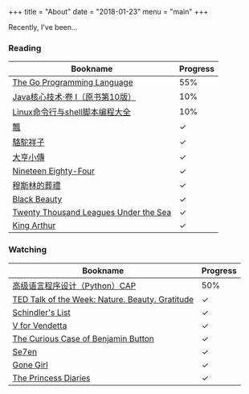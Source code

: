 +++
title = "About"
date = "2018-01-23"
menu = "main"
+++

Recently, I've been...

### Reading 


| Bookname | Progress  |
| --- | --- |
| [The Go Programming Language](http://www.gopl.io/) | 55% |
| [Java核心技术·卷 I（原书第10版）](https://book.douban.com/subject/26880667/) | 10%|
| [Linux命令行与shell脚本编程大全](https://book.douban.com/subject/26854226/) | 10% |
| [飄](https://zh.wikipedia.org/zh/%E9%A3%84) | &#10003; |
| [駱駝祥子](https://zh.wikipedia.org/wiki/%E9%AA%86%E9%A9%BC%E7%A5%A5%E5%AD%90) | &#10003; |
| [大亨小傳](https://zh.wikipedia.org/wiki/%E4%BA%86%E4%B8%8D%E8%B5%B7%E7%9A%84%E7%9B%96%E8%8C%A8%E6%AF%94) | &#10003; |
| [Nineteen Eighty-Four](https://en.wikipedia.org/wiki/Nineteen_Eighty-Four) | &#10003; |
| [穆斯林的葬禮](https://zh.wikipedia.org/wiki/%E7%A9%86%E6%96%AF%E6%9E%97%E7%9A%84%E8%91%AC%E7%A4%BC) | &#10003; |
| [Black Beauty](https://en.wikipedia.org/wiki/Black_Beauty) | &#10003; |
| [Twenty Thousand Leagues Under the Sea](https://en.wikipedia.org/wiki/Twenty_Thousand_Leagues_Under_the_Sea) | &#10003; |
| [King Arthur](https://en.wikipedia.org/wiki/King_Arthur) | &#10003; |


### Watching

| Bookname | Progress  |
| --- | --- |
| [高级语言程序设计（Python）CAP](https://www.icourse163.org/course/HIT-1001616002) | 50% |
| [TED Talk of the Week: Nature. Beauty. Gratitude](https://www.goodnet.org/articles/ted-talk-week-nature-beauty-gratitude) |  &#10003; |
| [Schindler's List](https://www.imdb.com/title/tt0108052/)|  &#10003; |
| [V for Vendetta](https://www.imdb.com/title/tt0434409/) | &#10003; |
| [The Curious Case of Benjamin Button](https://www.imdb.com/title/tt0421715/) | &#10003; |
| [Se7en](https://www.imdb.com/title/tt0114369/?ref_=nm_knf_t1) | &#10003; |
| [Gone Girl](https://www.imdb.com/title/tt2267998/) | &#10003; |
| [The Princess Diaries](https://www.imdb.com/title/tt0247638/) | &#10003; |




